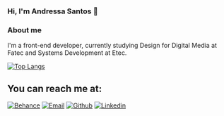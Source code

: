 ### Hi, I'm Andressa Santos 👋 

### About me 
I'm a front-end developer, currently studying Design for Digital Media at Fatec and Systems Development at Etec.

[![Top Langs](https://github-readme-stats.vercel.app/api/top-langs/?username=andressa-ss&layout=compact)](https://github.com/andressa-ss/github-readme-stats)


## You can reach me at:

[![Behance](https://img.shields.io/badge/-Behance-blue?style=flat-square&logo=behance&logoColor=white&link=https://behance.net/andressasantos93)](https://behance.net/andressasantos93)
[![Email](https://img.shields.io/badge/Email-0078D4?style=flat-square=email&logoColor=white&link=mailto:andressa_@live.com)](mailto:andressa_@live.com)
[![Github](https://img.shields.io/badge/-Github-000?style=flat-square&logo=Github&logoColor=white&link=https://github.com/andressa-ss)](https://github.com/andressa-ss)
[![Linkedin](https://img.shields.io/badge/-LinkedIn-blue?style=flat-square&logo=Linkedin&logoColor=white&link=https://www.linkedin.com/in/andressasantos93)](https://www.linkedin.com/in/andressasantos93/)





<!--
**andressa-ss/andressa-ss** is a ✨ _special_ ✨ repository because its `README.md` (this file) appears on your GitHub profile.

Here are some ideas to get you started:

- 🔭 I’m currently working on ...
- 🌱 I’m currently learning ...
- 👯 I’m looking to collaborate on ...
- 🤔 I’m looking for help with ...
- 💬 Ask me about ...
- 📫 How to reach me: ...
- 😄 Pronouns: ...
- ⚡ Fun fact: ...
-->
